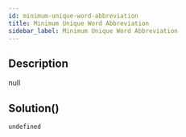 ```yaml
---
id: minimum-unique-word-abbreviation
title: Minimum Unique Word Abbreviation
sidebar_label: Minimum Unique Word Abbreviation
---
```

## Description
<div class="description">
null
</div>

## Solution()
```
undefined
```
